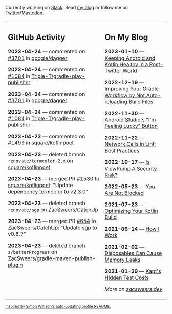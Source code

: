 Currently working on [Slack](https://slack.com/). Read [my blog](https://zacsweers.dev/) or follow me on [Twitter](https://twitter.com/ZacSweers)/[Mastodon](https://hachyderm.io/@ZacSweers).

<table><tr><td valign="top" width="60%">

## GitHub Activity
<!-- githubActivity starts -->
**2023-04-24** — commented on [#3701](https://github.com/google/dagger/issues/3701#issuecomment-1520359978) in [google/dagger](https://github.com/google/dagger)

**2023-04-24** — commented on [#1084](https://github.com/Triple-T/gradle-play-publisher/pull/1084#issuecomment-1520343890) in [Triple-T/gradle-play-publisher](https://github.com/Triple-T/gradle-play-publisher)

**2023-04-24** — commented on [#3701](https://github.com/google/dagger/issues/3701#issuecomment-1520341338) in [google/dagger](https://github.com/google/dagger)

**2023-04-24** — commented on [#1084](https://github.com/Triple-T/gradle-play-publisher/pull/1084#issuecomment-1520283199) in [Triple-T/gradle-play-publisher](https://github.com/Triple-T/gradle-play-publisher)

**2023-04-23** — commented on [#1499](https://github.com/square/kotlinpoet/pull/1499#issuecomment-1519191980) in [square/kotlinpoet](https://github.com/square/kotlinpoet)

**2023-04-23** — deleted branch `renovate/termcolor-2.x` on [square/kotlinpoet](https://github.com/square/kotlinpoet)

**2023-04-23** — merged PR [#1530](https://github.com/square/kotlinpoet/pull/1530) to [square/kotlinpoet](https://github.com/square/kotlinpoet): "Update dependency termcolor to v2.3.0"

**2023-04-23** — deleted branch `renovate/sgp` on [ZacSweers/CatchUp](https://github.com/ZacSweers/CatchUp)

**2023-04-23** — merged PR [#654](https://github.com/ZacSweers/CatchUp/pull/654) to [ZacSweers/CatchUp](https://github.com/ZacSweers/CatchUp): "Update sgp to v0.8.7"

**2023-04-23** — deleted branch `z/betterProgress` on [ZacSweers/gradle-maven-publish-plugin](https://github.com/ZacSweers/gradle-maven-publish-plugin)
<!-- githubActivity ends -->
</td><td valign="top" width="40%">

## On My Blog
<!-- blog starts -->
**2023-01-10** — [Keeping Android and Kotlin Healthy in a Post-Twitter World](https://www.zacsweers.dev/keeping-android-healthy/)

**2022-12-19** — [Improving Your Gradle Workflow by Not Auto-reloading Build Files](https://www.zacsweers.dev/improving-your-workflow-by-not-auto-reloading-build-files/)

**2022-11-30** — [Android Studio's "I'm Feeling Lucky" Button](https://www.zacsweers.dev/android-studios-im-feeling-lucky-button/)

**2022-11-22** — [Network Calls in Lint: Best Practices](https://www.zacsweers.dev/network-calls-in-lint-best-practices/)

**2022-10-17** — [Is ViewPump A Security Risk?](https://www.zacsweers.dev/is-viewpump-a-security-risk/)

**2022-05-23** — [You Are Not Blocked](https://www.zacsweers.dev/you-are-not-blocked/)

**2021-07-23** — [Optimizing Your Kotlin Build](https://www.zacsweers.dev/optimizing-your-kotlin-build/)

**2021-06-14** — [How I Work](https://www.zacsweers.dev/how-i-work/)

**2021-02-02** — [Disposables Can Cause Memory Leaks](https://www.zacsweers.dev/disposables-can-cause-memory-leaks/)

**2021-01-29** — [Kapt's Hidden Test Costs](https://www.zacsweers.dev/kapts-hidden-test-costs/)
<!-- blog ends -->
_More on [zacsweers.dev](https://zacsweers.dev/)_
</td></tr></table>

<sub><a href="https://simonwillison.net/2020/Jul/10/self-updating-profile-readme/">Inspired by Simon Willison's auto-updating profile README.</a></sub>